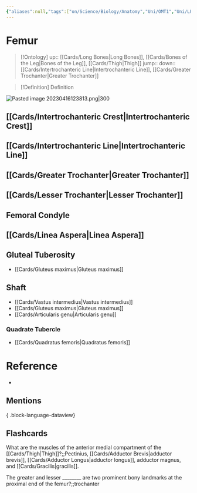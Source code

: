 ```yaml
---
{"aliases":null,"tags":["on/Science/Biology/Anatomy","Uni/OMT1","Uni/LFS122","flashcards/LFS122"],"dg-publish":true,"permalink":"/cards/femur/","dgPassFrontmatter":true}
---
```


# Femur

> [!Ontology]
> up:: [[Cards/Long Bones\|Long Bones]], [[Cards/Bones of the Leg\|Bones of the Leg]], [[Cards/Thigh\|Thigh]]
> jump::
> down:: [[Cards/Intertrochanteric Line\|Intertrochanteric Line]], [[Cards/Greater Trochanter\|Greater Trochanter]]

> [!Definition] Definition
> 

![Pasted image 20230416123813.png|300](/img/user/Extras/Images/Pasted%20image%2020230416123813.png)

## [[Cards/Intertrochanteric Crest\|Intertrochanteric Crest]]
## [[Cards/Intertrochanteric Line\|Intertrochanteric Line]]
## [[Cards/Greater Trochanter\|Greater Trochanter]]
## [[Cards/Lesser Trochanter\|Lesser Trochanter]]
## Femoral Condyle
## [[Cards/Linea Aspera\|Linea Aspera]]
## Gluteal Tuberosity
- [[Cards/Gluteus maximus\|Gluteus maximus]]
## Shaft
- [[Cards/Vastus intermedius\|Vastus intermedius]]
- [[Cards/Gluteus maximus\|Gluteus maximus]]
- [[Cards/Articularis genu\|Articularis genu]]
### Quadrate Tubercle
- [[Cards/Quadratus femoris\|Quadratus femoris]]
# Reference
- 

## Mentions

{ .block-language-dataview}

## Flashcards

What are the muscles of the anterior medial compartment of the [[Cards/Thigh\|Thigh]]?;;Pectinius, [[Cards/Adductor Brevis\|adductor brevis]], [[Cards/Adductor Longus\|adductor longus]], adductor magnus, and [[Cards/Gracilis\|gracilis]].
<!--SR:!2023-12-14,70,230-->

The greater and lesser ________ are two prominent bony landmarks at the proximal end of the femur?;;trochanter
<!--SR:!2023-11-16,42,268-->